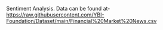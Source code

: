 Sentiment Analysis.
Data can be found at-https://raw.githubusercontent.com/YBI-Foundation/Dataset/main/Financial%20Market%20News.csv
